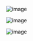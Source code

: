 ![image](https://github.com/user-attachments/assets/04a85b15-3b6e-4952-8947-582f78a6a004)

![image](https://github.com/user-attachments/assets/655524b0-f929-482e-9654-6feb57b6d785)

![image](https://github.com/user-attachments/assets/24da461d-5cf8-476d-9a63-4b2e4e80f6da)
